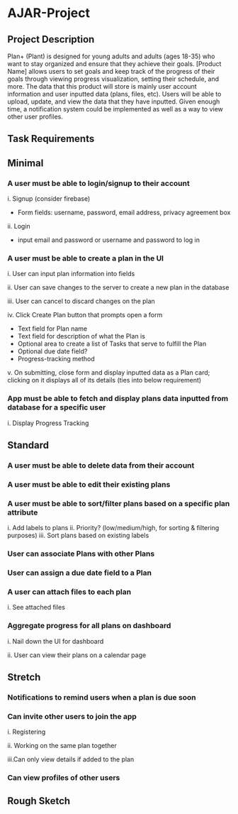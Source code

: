 # AJAR-Project
## Project Description
Plan+ (Plant) is designed for young adults and adults (ages 18-35) who want to stay organized and ensure that they achieve their goals. [Product Name] allows users to set goals and keep track of the progress of their goals through viewing progress visualization, setting their schedule, and more. The data that this product will store is mainly user account information and user inputted data (plans, files, etc). Users will be able to upload, update, and view the data that they have inputted. Given enough time, a notification system could be implemented as well as a way to view other user profiles.

## Task Requirements 
## Minimal
### A user must be able to login/signup to their account

i. Signup (consider firebase)

- Form fields: username, password, email address, privacy agreement box
 
ii. Login

- input email and password or username and password to log in

### A user must be able to create a plan in the UI
i. User can input plan information into fields

ii. User can save changes to the server to create a new plan in the database

iii. User can cancel to discard changes on the plan

iv. Click Create Plan button that prompts open a form
- Text field for Plan name
- Text field for description of what the Plan is
- Optional area to create a list of Tasks that serve to fulfill the Plan
- Optional due date field?
- Progress-tracking method

v. On submitting, close form and display inputted data as a Plan card; clicking on it displays all of its details (ties into below requirement)

### App must be able to fetch and display plans data inputted from database for a specific user
i. Display Progress Tracking

## Standard
### A user must be able to delete data from their account
### A user must be able to edit their existing plans
### A user must be able to sort/filter plans based on a specific plan attribute
i. Add labels to plans
ii. Priority? (low/medium/high, for sorting & filtering purposes)
iii. Sort plans based on existing labels 

### User can associate Plans with other Plans
### User can assign a due date field to a Plan

### A user can attach files to each plan

i. See attached files

### Aggregate progress for all plans on dashboard

i. Nail down the UI for dashboard

ii. User can view their plans on a calendar page

## Stretch
### Notifications to remind users when a plan is due soon
### Can invite other users to join the app
i. Registering

ii. Working on the same plan together

iii.Can only view details if added to the plan

### Can view profiles of other users 


## Rough Sketch

